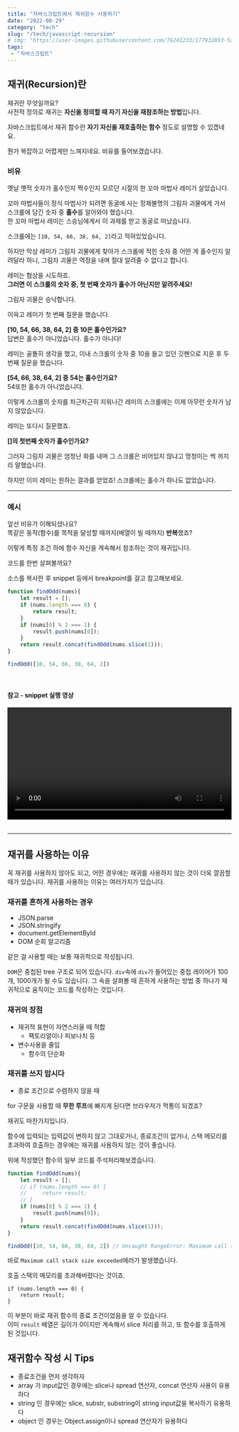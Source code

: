 ```yaml
---
title: "자바스크립트에서 재귀함수 사용하기"
date: "2022-08-29"
category: "tech"
slug: "/tech/javascript-recursion"
# img: "https://user-images.githubusercontent.com/76241233/177932893-5a504b26-12e4-4ade-b1ce-1951d072ba82.jpg"
tags: 
 - "자바스크립트"
---
```


## 재귀(Recursion)란

재귀란 무엇일까요?   
사전적 정의로 재귀는 **자신을 정의할 때 자기 자신을 재참조하는 방법**입니다.

자바스크립트에서 재귀 함수란 **자기 자신을 재호출하는 함수** 정도로 설명할 수 있겠네요.

뭔가 복잡하고 어렵게만 느껴지네요. 비유를 들어보겠습니다.   


### 비유

옛날 옛적 숫자가 홀수인지 짝수인지 모르던 시절의 한 꼬마 마법사 레미가 살았습니다.

꼬마 마법사들이 정식 마법사가 되려면 동굴에 사는 정체불명의 그림자 괴물에게 가서 스크롤에 담긴 숫자 중 **홀수**를 알아와야 했습니다.   
한 꼬마 마법사 레미는 스승님에게서 이 과제를 받고 동굴로 떠났습니다.

스크롤에는 `[10, 54, 66, 38, 64, 2]`라고 적혀있었습니다.

하지만 막상 레미가 그림자 괴물에게 찾아가 스크롤에 적힌 숫자 중 어떤 게 홀수인지 알려달라 하니, 그림자 괴물은 역정을 내며 절대 알려줄 수 없다고 합니다. 

레미는 협상을 시도하죠.   
**그러면 이 스크롤의 숫자 중, 첫 번째 숫자가 홀수가 아닌지만 알려주세요!**   

그림자 괴물은 승낙합니다. 

이윽고 레미가 첫 번째 질문을 했습니다. 

**[10, 54, 66, 38, 64, 2] 중 10은 홀수인가요?**   
답변은 홀수가 아니었습니다. 홀수가 아니다!

레미는 골똘히 생각을 했고, 이내 스크롤의 숫자 중 10을 들고 있던 깃펜으로 지운 후 두 번째 질문을 했습니다.

**[54, 66, 38, 64, 2] 중 54는 홀수인가요?**   
54또한 홀수가 아니었습니다.

이렇게 스크롤의 숫자를 차근차근히 지워나간 레미의 스크롤에는 이제 아무런 숫자가 남지 않았습니다.

레미는 또다시 질문했죠.

**[]의 첫번째 숫자가 홀수인가요?**

그러자 그림자 괴물은 엄청난 화를 내며 그 스크롤은 비어있지 않냐고 멍청이는 썩 꺼지라 말했습니다.

하지만 이미 레미는 원하는 결과를 얻었죠! 스크롤에는 홀수가 하나도 없었습니다.


---
### 예시

앞선 비유가 이해되셨나요?   
똑같은 동작(함수)를 목적을 달성할 때까지(배열이 빌 때까지) **반복**했죠?

이렇게 특정 조건 하에 함수 자신을 계속해서 참조하는 것이 재귀입니다. 

코드를 한번 살펴볼까요?

소스를 복사한 후 snippet 등에서 breakpoint를 걸고 참고해보세요.

```javascript
function findOdd(nums){
    let result = [];
    if (nums.length === 0) {
        return result;
    } 
    if (nums[0] % 2 === 1) {
        result.push(nums[0]);
    }
    return result.concat(findOdd(nums.slice(1)));
}

findOdd([10, 54, 66, 38, 64, 2])
```

<br/>

#### 참고 - snippet 실행 영상
<video width="100%" controls="controls">
    <source src="https://user-images.githubusercontent.com/76241233/187861698-54e4534b-81e0-4217-8b64-7e287299189c.mp4" type="video/mp4">
</video>

<br/>
<br/>
<hr/>

## 재귀를 사용하는 이유

꼭 재귀를 사용하지 않아도 되고, 어떤 경우에는 재귀를 사용하지 않는 것이 더욱 깔끔할 때가 있습니다.
재귀를 사용하는 이유는 여러가지가 있습니다.

### 재귀를 흔하게 사용하는 경우

* JSON.parse
* JSON.stringify
* document.getElementById
* DOM 순회 알고리즘

같은 걸 사용할 때는 보통 재귀적으로 작성됩니다.

`DOM`은 중첩된 tree 구조로 되어 있습니다. `div`속에 `div`가 들어있는 중첩 레이어가 100개, 1000개가 될 수도 있습니다. 그 속을 살펴볼 때 흔하게 사용하는 방법 중 하나가 재귀적으로 움직이는 코드를 작성하는 것입니다.


### 재귀의 장점

* 재귀적 표현이 자연스러울 때 적합
    * 팩토리얼이나 피보나치 등
* 변수사용을 줄임
    * 함수의 단순화


### 재귀를 쓰지 맙시다

* 종료 조건으로 수렴하지 않을 때

for 구문을 사용할 때 **무한 루프**에 빠지게 된다면 브라우저가 먹통이 되겠죠? 

재귀도 마찬가지입니다.

함수에 입력되는 입력값이 변하지 않고 그대로거나, 종료조건이 없거나, 스택 메모리를 초과하여 호출하는 경우에는 재귀를 사용하지 않는 것이 좋습니다.   

위에 작성했던 함수의 일부 코드를 주석처리해보겠습니다.
```javascript
function findOdd(nums){
    let result = [];
    // if (nums.length === 0) {
    //     return result;
    // } 
    if (nums[0] % 2 === 1) {
        result.push(nums[0]);
    }
    return result.concat(findOdd(nums.slice(1)));
}

findOdd([10, 54, 66, 38, 64, 2]) // Uncaught RangeError: Maximum call stack size exceeded
```

바로 `Maximum call stack size exceeded`에러가 발생했습니다. 

호출 스택의 메모리를 초과해버렸다는 것이죠.

```
if (nums.length === 0) {
    return result;
} 
```

이 부분이 바로 재귀 함수의 종료 조건이었음을 알 수 있습니다.   
이미 `result` 배열은 길이가 0이지만 계속해서 slice 처리를 하고, 또 함수를 호출하게 된 것입니다.

## 재귀함수 작성 시 Tips

* 종료조건을 먼저 생각하자
* array 가 input값인 경우에는 slice나 spread 연산자, concat 연산자 사용이 유용하다
* string 인 경우에는 slice, substr, substring이 string input값을 복사하기 유용하다
* object 인 경우는 Object.assign이나 spread 연산자가 유용하다
